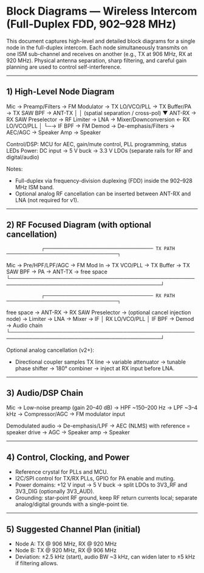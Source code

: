 # Block Diagrams — Wireless Intercom (Full-Duplex FDD, 902–928 MHz)

This document captures high-level and detailed block diagrams for a single node in the full-duplex intercom. Each node simultaneously transmits on one ISM sub-channel and receives on another (e.g., TX at 906 MHz, RX at 920 MHz). Physical antenna separation, sharp filtering, and careful gain planning are used to control self-interference.

---

## 1) High-Level Node Diagram

Mic → Preamp/Filters → FM Modulator → TX LO/VCO/PLL → TX Buffer/PA → TX SAW BPF → ANT-TX
                                                                                │
                                                                                │  (spatial separation / cross-pol)
                                                                                ▼
ANT-RX → RX SAW Preselector → RF Limiter → LNA → Mixer/Downconversion ← RX LO/VCO/PLL
                                         │
                                         └─→ IF BPF → FM Demod → De-emphasis/Filters → AEC/AGC → Speaker Amp → Speaker

Control/DSP: MCU for AEC, gain/mute control, PLL programming, status LEDs
Power: DC input → 5 V buck → 3.3 V LDOs (separate rails for RF and digital/audio)

Notes:
- Full-duplex via frequency-division duplexing (FDD) inside the 902–928 MHz ISM band.
- Optional analog RF cancellation can be inserted between ANT-RX and LNA (not required for v1).

---

## 2) RF Focused Diagram (with optional cancellation)

                 ┌──────────────────────────────────────── TX PATH ─────────────────────────────────────────┐
Mic → Pre/HPF/LPF/AGC → FM Mod In → TX VCO/PLL → TX Buffer → TX SAW BPF → PA → ANT-TX → free space
                 └──────────────────────────────────────────────────────────────────────────────────────────┘

                 ┌──────────────────────────────────────── RX PATH ─────────────────────────────────────────┐
free space → ANT-RX → RX SAW Preselector → (optional cancel injection node) → Limiter → LNA → Mixer → IF
                                                                                             │
                                                                                 RX LO/VCO/PLL
                                                                                             │
                                                                                   IF BPF → Demod → Audio chain
                 └──────────────────────────────────────────────────────────────────────────────────────────┘

Optional analog cancellation (v2+):
- Directional coupler samples TX line → variable attenuator → tunable phase shifter → 180° combiner → inject at RX input before LNA.

---

## 3) Audio/DSP Chain

Mic → Low-noise preamp (gain 20–40 dB) → HPF ~150–200 Hz → LPF ~3–4 kHz → Compressor/AGC
  → FM modulator input

Demodulated audio → De-emphasis/LPF → AEC (NLMS) with reference = speaker drive → AGC → Speaker amp → Speaker

---

## 4) Control, Clocking, and Power

- Reference crystal for PLLs and MCU.
- I2C/SPI control for TX/RX PLLs, GPIO for PA enable and muting.
- Power domains: +12 V input → 5 V buck → split LDOs to 3V3_RF and 3V3_DIG (optionally 3V3_AUD).
- Grounding: star-point RF ground, keep RF return currents local; separate analog/digital grounds with a single-point tie.

---

## 5) Suggested Channel Plan (initial)

- Node A: TX @ 906 MHz, RX @ 920 MHz
- Node B: TX @ 920 MHz, RX @ 906 MHz
- Deviation: ±2.5 kHz (start), audio BW ~3 kHz, can widen later to ±5 kHz if filtering allows.

